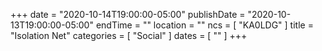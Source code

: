 +++
date = "2020-10-14T19:00:00-05:00"
publishDate = "2020-10-13T19:00:00-05:00"
endTime = ""
location = ""
ncs = [ "KA0LDG" ]
title = "Isolation Net"
categories = [ "Social" ]
dates = [ "" ]
+++
